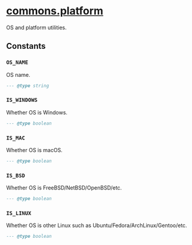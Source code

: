 # [commons.platform](https://github.com/linrongbin16/commons.nvim/blob/main/lua/commons/platform.lua)

OS and platform utilities.

## Constants

### `OS_NAME`

OS name.

```lua
--- @type string
```

### `IS_WINDOWS`

Whether OS is Windows.

```lua
--- @type boolean
```

### `IS_MAC`

Whether OS is macOS.

```lua
--- @type boolean
```

### `IS_BSD`

Whether OS is FreeBSD/NetBSD/OpenBSD/etc.

```lua
--- @type boolean
```

### `IS_LINUX`

Whether OS is other Linux such as Ubuntu/Fedora/ArchLinux/Gentoo/etc.

```lua
--- @type boolean
```
